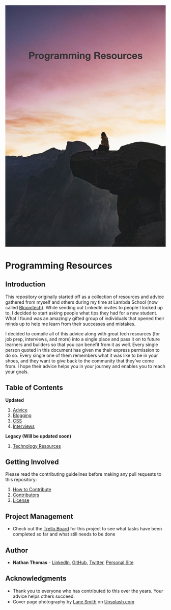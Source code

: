 <div align="center">
    <img alt="Programming Resources Hero Image" src="./images/hero-image.jpg">
</div>

# Programming Resources

## Introduction

This repository originally started off as a collection of resources and advice gathered from myself and others during my time at Lambda School (now called [Bloomtech](https://www.bloomtech.com/)). While sending out LinkedIn invites to people I looked up to, I decided to start asking people what tips they had for a new student. What I found was an amazingly gifted group of individuals that opened their minds up to help me learn from their successes and mistakes.

I decided to compile all of this advice along with great tech resources (for job prep, interviews, and more) into a single place and pass it on to future learners and builders so that you can benefit from it as well. Every single person quoted in this document has given me their express permission to do so. Every single one of them remembers what it was like to be in your shoes, and they want to give back to the community that they’ve come from. I hope their advice helps you in your journey and enables you to reach your goals.

## Table of Contents

**Updated**

1. [Advice](./advice/advice.md)
2. [Blogging](./resources/blogging.md)
3. [CSS](./resources/css.md)
4. [Interviews](./resources/interviews.md)

**Legacy (Will be updated soon)**

1. [Technology Resources](./resources/technology-resources.md)

## Getting Involved

Please read the contributing guidelines before making any pull requests to this repository:

1. [How to Contribute](CONTRIBUTING.md)
2. [Contributors](CONTRIBUTORS.md)
3. [License](LICENSE)

## Project Management

- Check out the [Trello Board](https://trello.com/b/uxsSSTUE/programming-resources-repository) for this project to see what tasks have been completed so far and what still needs to be done

## Author

- **Nathan Thomas** - [LinkedIn](https://www.linkedin.com/in/nathan-thomas-644b3339/), [GitHub](https://github.com/nwthomas), [Twitter](https://twitter.com/nwthomas_), [Personal Site](https://www.nathanthomas.dev/)

## Acknowledgments

- Thank you to everyone who has contributed to this over the years. Your advice helps others succeed.
- Cover page photography by [Lane Smith](https://unsplash.com/@lanesmith) on [Unsplash.com](https://unsplash.com/)
